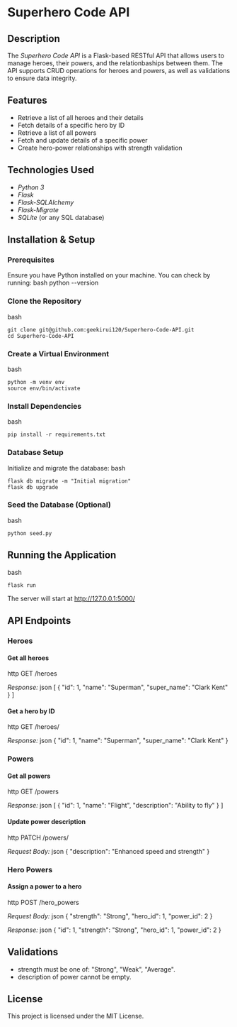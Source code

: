 # Superhero Code API

## Description
The *Superhero Code API* is a Flask-based RESTful API that allows users to manage heroes, their powers, and the relationbaships between them. The API supports CRUD operations for heroes and powers, as well as validations to ensure data integrity.

## Features
- Retrieve a list of all heroes and their details
- Fetch details of a specific hero by ID
- Retrieve a list of all powers
- Fetch and update details of a specific power
- Create hero-power relationships with strength validation

## Technologies Used
- *Python 3*
- *Flask*
- *Flask-SQLAlchemy*
- *Flask-Migrate*
- *SQLite* (or any SQL database)

## Installation & Setup
### Prerequisites
Ensure you have Python installed on your machine. You can check by running:
bash
python --version


### Clone the Repository
bash
```
git clone git@github.com:geekirui120/Superhero-Code-API.git
cd Superhero-Code-API
```

### Create a Virtual Environment
bash
```
python -m venv env
source env/bin/activate
```

### Install Dependencies
bash
```
pip install -r requirements.txt
```

### Database Setup
Initialize and migrate the database:
bash
```
flask db migrate -m "Initial migration"
flask db upgrade
```

### Seed the Database (Optional)
bash
```
python seed.py
```

## Running the Application
bash
```
flask run
```
The server will start at http://127.0.0.1:5000/

## API Endpoints

### Heroes
#### Get all heroes
http
GET /heroes

*Response:*
json
[
  {
    "id": 1,
    "name": "Superman",
    "super_name": "Clark Kent"
  }
]


#### Get a hero by ID
http
GET /heroes/<id>

*Response:*
json
{
  "id": 1,
  "name": "Superman",
  "super_name": "Clark Kent"
}


### Powers
#### Get all powers
http
GET /powers

*Response:*
json
[
  {
    "id": 1,
    "name": "Flight",
    "description": "Ability to fly"
  }
]


#### Update power description
http
PATCH /powers/<id>

*Request Body:*
json
{
  "description": "Enhanced speed and strength"
}


### Hero Powers
#### Assign a power to a hero
http
POST /hero_powers

*Request Body:*
json
{
  "strength": "Strong",
  "hero_id": 1,
  "power_id": 2
}


*Response:*
json
{
  "id": 1,
  "strength": "Strong",
  "hero_id": 1,
  "power_id": 2
}


## Validations
- strength must be one of: "Strong", "Weak", "Average".
- description of power cannot be empty.

## License
This project is licensed under the MIT License.

